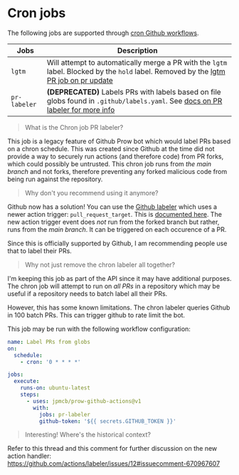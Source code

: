 # Cron jobs

The following jobs are supported through [cron Github workflows]().

Jobs | Description
--- | ---
`lgtm` | Will attempt to automatically merge a PR with the `lgtm` label. Blocked by the `hold` label. Removed by the [lgtm PR job on pr update](./pr-jobs.md)
`pr-labeler` | **(DEPRECATED)** Labels PRs with labels based on file globs found in `.github/labels.yaml`. See [docs on PR labeler for more info](pr-labeling.md)

> What is the Chron job PR labeler?

This job is a legacy feature of Github Prow bot which would label PRs
based on a chron schedule. This was created since Github at the time did not provide a way
to securely run actions (and therefore code) from PR forks, which could possibly be untrusted.
This chron job runs from _the main branch_ and not forks, therefore preventing any
forked malicious code from being run against the repository.

> Why don't you recommend using it anymore?

Github now has a solution! You can use the [Github labeler](https://github.com/actions/labeler)
which uses a newer action trigger: `pull_request_target`.
This is [documented here](https://github.com/actions/labeler/blob/main/README.md).
The new action trigger event does _not_ run from the forked branch
but rather, runs from the _main branch_. It can be triggered on each occurence of a PR.

Since this is officially supported by Github, I am recommending people use that to label their PRs.

> Why not just remove the chron labeler all together?

I'm keeping this job as part of the API since it may have additional purposes.
The chron job will attempt to run on _all PRs_ in a repository
which may be useful if a repository needs to batch label all their PRs.

However, this has some known limitations. The chron labeler queries Github in 100 batch PRs.
This can trigger github to rate limit the bot.

This job may be run with the following workflow configuration:

```yml
name: Label PRs from globs
on:
  schedule:
    - cron: '0 * * * *'

jobs:
  execute:
    runs-on: ubuntu-latest
    steps:
      - uses: jpmcb/prow-github-actions@v1
        with:
          jobs: pr-labeler
          github-token: '${{ secrets.GITHUB_TOKEN }}'
```

> Interesting! Where's the historical context?

Refer to this thread and this comment for further discussion on the new action handler:
https://github.com/actions/labeler/issues/12#issuecomment-670967607
